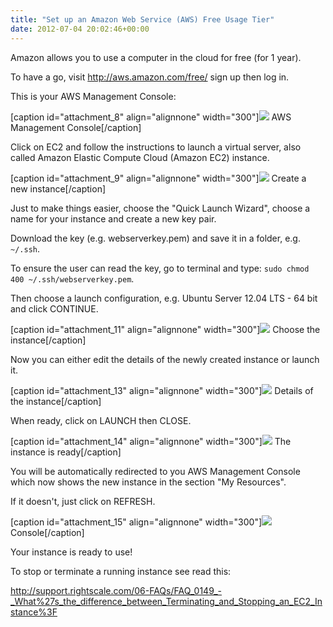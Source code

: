 ```yaml
---
title: "Set up an Amazon Web Service (AWS) Free Usage Tier"
date: 2012-07-04 20:02:46+00:00
---
```


Amazon allows you to use a computer in the cloud for free (for 1 year).

To have a go, visit http://aws.amazon.com/free/ sign up then log in.

This is your AWS Management Console:

[caption id="attachment_8" align="alignnone" width="300"][![](http://aquaresearcher.files.wordpress.com/2012/07/screenshot-1.png?w=300)](http://aquaresearcher.files.wordpress.com/2012/07/screenshot-1.png) AWS Management Console[/caption]

Click on EC2 and follow the instructions to launch a virtual server, also called Amazon Elastic Compute Cloud (Amazon EC2) instance.

[caption id="attachment_9" align="alignnone" width="300"][![](http://aquaresearcher.files.wordpress.com/2012/07/screenshot.png?w=300)](http://aquaresearcher.files.wordpress.com/2012/07/screenshot.png) Create a new instance[/caption]

Just to make things easier, choose the "Quick Launch Wizard", choose a name for your instance and create a new key pair.

Download the key (e.g. webserverkey.pem) and save it in a folder, e.g. `~/.ssh`.

To ensure the user can read the key, go to terminal and type: `sudo chmod 400 ~/.ssh/webserverkey.pem`.

Then choose a launch configuration, e.g. Ubuntu Server 12.04 LTS - 64 bit and click CONTINUE.

[caption id="attachment_11" align="alignnone" width="300"][![](http://aquaresearcher.files.wordpress.com/2012/07/screenshot-2.png?w=300)](http://aquaresearcher.files.wordpress.com/2012/07/screenshot-2.png) Choose the instance[/caption]

Now you can either edit the details of the newly created instance or launch it.

[caption id="attachment_13" align="alignnone" width="300"][![](http://aquaresearcher.files.wordpress.com/2012/07/screenshot-3.png?w=300)](http://aquaresearcher.files.wordpress.com/2012/07/screenshot-3.png) Details of the instance[/caption]

When ready, click on LAUNCH then CLOSE.

[caption id="attachment_14" align="alignnone" width="300"][![](http://aquaresearcher.files.wordpress.com/2012/07/screenshot-4.png?w=300)](http://aquaresearcher.files.wordpress.com/2012/07/screenshot-4.png) The instance is ready[/caption]

You will be automatically redirected to you AWS Management Console which now shows the new instance in the section "My Resources".

If it doesn't, just click on REFRESH.

[caption id="attachment_15" align="alignnone" width="300"][![](http://aquaresearcher.files.wordpress.com/2012/07/screenshot-6.png?w=300)](http://aquaresearcher.files.wordpress.com/2012/07/screenshot-6.png) Console[/caption]

Your instance is ready to use!

To stop or terminate a running instance see read this:

http://support.rightscale.com/06-FAQs/FAQ_0149_-_What%27s_the_difference_between_Terminating_and_Stopping_an_EC2_Instance%3F
